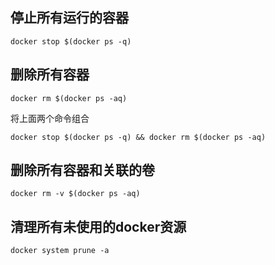## 停止所有运行的容器

```shell
docker stop $(docker ps -q)
```

## 删除所有容器

```shell
docker rm $(docker ps -aq)
```

将上面两个命令组合

```shell
docker stop $(docker ps -q) && docker rm $(docker ps -aq)
```

## 删除所有容器和关联的卷
```shell
docker rm -v $(docker ps -aq)
```

## 清理所有未使用的docker资源
```shell
docker system prune -a
```